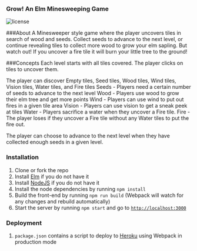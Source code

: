 ### Grow! An Elm Minesweeping Game
![license](https://img.shields.io/github/license/mashape/apistatus.svg)

###About
A Minesweeper style game where the player uncovers tiles in search of wood and seeds. Collect seeds to advance to the next level, or continue revealing tiles to collect more wood to grow your elm sapling. But watch out! If you uncover a fire tile it will burn your little tree to the ground!

###Concepts
Each level starts with all tiles covered. 
The player clicks on tiles to uncover them.

The player can discover Empty tiles, Seed tiles, Wood tiles, Wind tiles, Vision tiles, Water tiles, and Fire tiles
Seeds - Players need a certain number of seeds to advance to the next level
Wood - Players use wood to grow their elm tree and get more points
Wind - Players can use wind to put out fires in a given tile area
Vision - Players can use vision to get a sneak peek at tiles
Water - Players sacrifice a water when they uncover a Fire tile.
Fire - The player loses if they uncover a Fire tile without any Water tiles to put the fire out.

The player can choose to advance to the next level when they have collected enough seeds in a given level.

### Installation
1. Clone or fork the repo
1. Install [Elm](https://guide.elm-lang.org/install.html) if you do not have it
1. Install [NodeJS](https://nodejs.org/en/download/) if you do not have it
1. Install the node dependencies by running `npm install`
1. Build the front-end by running `npm run build` (Webpack will watch for any changes and rebuild automatically)
1. Start the server by running `npm start` and go to [`http://localhost:3000`](http://localhost:3000)

### Deployment
1. `package.json` contains a script to deploy to [Heroku](https://www.heroku.com) using Webpack in production mode
